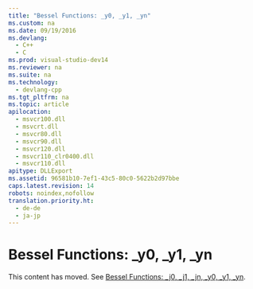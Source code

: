 ```yaml
---
title: "Bessel Functions: _y0, _y1, _yn"
ms.custom: na
ms.date: 09/19/2016
ms.devlang: 
  - C++
  - C
ms.prod: visual-studio-dev14
ms.reviewer: na
ms.suite: na
ms.technology: 
  - devlang-cpp
ms.tgt_pltfrm: na
ms.topic: article
apilocation: 
  - msvcr100.dll
  - msvcrt.dll
  - msvcr80.dll
  - msvcr90.dll
  - msvcr120.dll
  - msvcr110_clr0400.dll
  - msvcr110.dll
apitype: DLLExport
ms.assetid: 96581b10-7ef1-43c5-80c0-5622b2d97bbe
caps.latest.revision: 14
robots: noindex,nofollow
translation.priority.ht: 
  - de-de
  - ja-jp
---
```

# Bessel Functions: _y0, _y1, _yn
This content has moved. See [Bessel Functions: _j0, _j1, _jn, _y0, _y1, _yn](../vs140/Bessel-Functions--_j0--_j1--_jn--_y0--_y1--_yn.md).